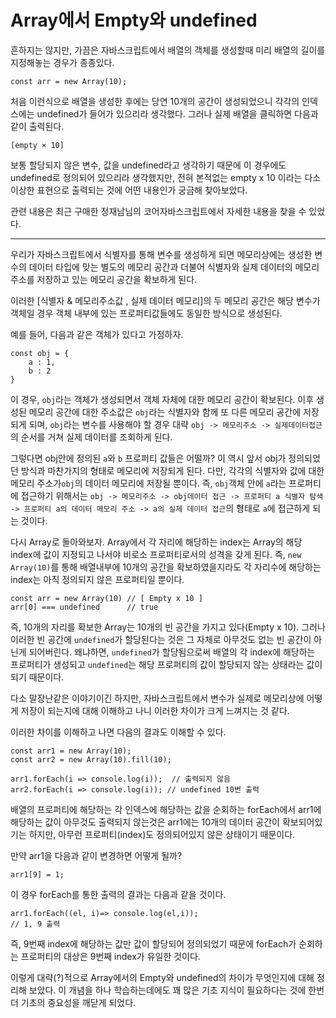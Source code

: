 # Array에서 Empty와 undefined

흔하지는 않지만, 가끔은 자바스크립트에서 배열의 객체를 생성할때 미리 배열의 길이를 지정해놓는 경우가 종종있다. 

    const arr = new Array(10);

처음 이런식으로 배열을 생성한 후에는 당연 10개의 공간이 생성되었으니 각각의 인덱스에는 undefined가 들어가 있으리라 생각했다. 그러나 실제 배열을 클릭하면 다음과 같이 출력된다.

    [empty × 10]

보통 할당되지 않은 변수, 값을 undefined라고 생각하기 때문에 이 경우에도 undefined로 정의되어 있으리라 생각했지만, 전혀 본적없는 empty x 10 이라는 다소 이상한 표현으로 출력되는 것에 어떤 내용인가 궁금해 찾아보았다.

관련 내용은 최근 구매한 정재남님의 코어자바스크립트에서 자세한 내용을 찾을 수 있었다. 

---

우리가 자바스크립트에서 식별자를 통해 변수를 생성하게 되면 메모리상에는 생성한 변수의 데이터 타입에 맞는 별도의 메모리 공간과 더불어 식별자와 실제 데이터의 메모리 주소를 저장하고 있는 메모리 공간을 확보하게 된다. 

이러한 [식별자 & 메모리주소값 , 실제 데이터 메모리]의 두 메모리 공간은 해당 변수가 객체일 경우 객체 내부에 있는 프로퍼티값들에도 동일한 방식으로 생성된다.

예를 들어, 다음과 같은 객체가 있다고 가정하자.

    const obj = {
        a : 1,
        b : 2
    }

이 경우, `obj`라는 객체가 생성되면서 객체 자체에 대한 메모리 공간이 확보된다. 이후 생성된 메모리 공간에 대한 주소값은 `obj`라는 식별자와 함께 또 다른 메모리 공간에 저장되게 되며, `obj`라는 변수를 사용해야 할 경우 대략 `obj -> 메모리주소 -> 실제데이터접근` 의 순서를 거쳐 실제 데이터를 조회하게 된다. 

그렇다면 obj안에 정의된 `a`와 `b` 프로퍼티 값들은 어떨까? 이 역시 앞서 obj가 정의되었던 방식과 마찬가지의 형태로 메모리에 저장되게 된다. 다만, 각각의 식별자와 값에 대한 메모리 주소가`obj`의 데이터 메모리에 저장될 뿐이다. 즉, `obj`객체 안에 `a`라는 프로퍼티에 접근하기 위해서는 `obj -> 메모리주소 -> obj데이터 접근 -> 프로퍼티 a 식별자 탐색 -> 프로퍼티 a의 데이터 메모리 주소 -> a의 실제 데이터 접근`의 형태로 `a`에 접근하게 되는 것이다. 

다시 Array로 돌아와보자. Array에서 각 자리에 해당하는 index는 Array의 해당 index에 값이 지정되고 나서야 비로소 프로퍼티로서의 성격을 갖게 된다. 즉, `new Array(10)`를 통해 배열내부에 10개의 공간을 확보하였을지라도 각 자리수에 해당하는 index는 아직 정의되지 않은 프로퍼티일 뿐이다.


    const arr = new Array(10) // [ Empty x 10 ]
    arr[0] === undefined      // true

즉, 10개의 자리를 확보한 Array는 10개의 빈 공간을 가지고 있다(Empty x 10). 그러나 이러한 빈 공간에 `undefined`가 할당된다는 것은 그 자체로 아무것도 없는 빈 공간이 아닌게 되어버린다. 왜냐하면, `undefined`가 할당됨으로써 배열의 각 index에 해당하는 프로퍼티가 생성되고 `undefined`는 해당 프로퍼티의 값이 할당되지 않는 상태라는 값이 되기 때문이다. 

다소 말장난같은 이야기이긴 하지만, 자바스크립트에서 변수가 실제로 메모리상에 어떻게 저장이 되는지에 대해 이해하고 나니 이러한 차이가 크게 느껴지는 것 같다.

이러한 차이를 이해하고 나면 다음의 결과도 이해할 수 있다.

    const arr1 = new Array(10);
    const arr2 = new Array(10).fill(10);

    arr1.forEach(i => console.log(i));  // 출력되지 않음
    arr2.forEach(i => console.log(i)); // undefined 10번 출력

배열의 프로퍼티에 해당하는 각 인덱스에 해당하는 값을 순회하는 forEach에서 arr1에 해당하는 값이 아무것도 출력되지 않는것은 arr1에는 10개의 데이터 공간이 확보되어있기는 하지만, 아무런 프로퍼티(index)도 정의되어있지 않은 상태이기 때문이다. 

만약 arr1을 다음과 같이 변경하면 어떻게 될까?

    arr1[9] = 1;

이 경우 forEach를 통한 출력의 결과는 다음과 같을 것이다.

    arr1.forEach((el, i)=> console.log(el,i));
    // 1, 9 출력

즉, 9번째 index에 해당하는 값만 값이 할당되어 정의되었기 때문에 forEach가 순회하는 프로퍼티의 대상은 9번째 index가 유일한 것이다.

이렇게 대략(?)적으로 Array에서의 Empty와 undefined의 차이가 무엇인지에 대해 정리해 보았다. 이 개념을 하나 학습하는데에도 꽤 많은 기초 지식이 필요하다는 것에 한번 더 기초의 중요성을 깨닫게 되었다. 